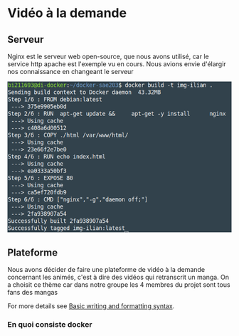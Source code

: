 # Vidéo à la demande  

## Serveur

Nginx est le serveur web open-source, que nous avons utilisé, car le service http apache est l'exemple vu en cours. Nous avions envie d'élargir nos connaissance en changeant le serveur 

![build.png](/docs/assets/images/build.png)

## Plateforme

Nous avons décider de faire une plateforme de vidéo à la demande concernant les animés, c'est à dire des vidéos qui retranscrit un manga. On a choisit ce thème car dans notre groupe les 4 membres du projet sont tous fans des mangas



For more details see [Basic writing and formatting syntax](https://docs.github.com/en/github/writing-on-github/getting-started-with-writing-and-formatting-on-github/basic-writing-and-formatting-syntax).

### En quoi consiste docker

